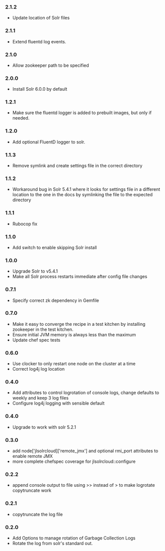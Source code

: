 ### 2.1.2
- Update location of Solr files

### 2.1.1
 - Extend fluentd log events.

### 2.1.0
 - Allow zookeeper path to be specified

### 2.0.0
 - Install Solr 6.0.0 by default

### 1.2.1
 - Make sure the fluentd logger is added to prebuilt images, but only if needed.

### 1.2.0
 - Add optional FluentD logger to solr.

### 1.1.3
 - Remove symlink and create settings file in the correct directory

### 1.1.2
 - Workaround bug in Solr 5.4.1 where it looks for settings file in a different
 location to the one in the docs by symlinking the file to the expected
 directory

### 1.1.1
 - Rubocop fix

### 1.1.0
 - Add switch to enable skipping Solr install

### 1.0.0
 - Upgrade Solr to v5.4.1
 - Make all Solr process restarts immediate after config file changes

### 0.7.1
 - Specify correct zk dependency in Gemfile

### 0.7.0
 - Make it easy to converge the recipe in a test kitchen by installing
   zookeeper in the test kitchen.
 - Ensure initial JVM memory is always less than the maximum
 - Update chef spec tests

### 0.6.0
 - Use clocker to only restart one node on the cluster at a time
 - Correct log4j log location

### 0.4.0
 - Add attributes to control logrotation of console logs, change defaults to
   weekly and keep 3 log files
 - Configure log4j logging with sensible default

### 0.4.0
 - Upgrade to work with solr 5.2.1

### 0.3.0
 - add node['jlsolrcloud]['remote_jmx'] and optional rmi_port attributes
   to enable remote JMX
 - more complete chefspec coverage for jlsolrcloud::configure

### 0.2.2
 - append console output to file using >> instead of > to make logrotate
   copytruncate work

### 0.2.1
 - copytruncate the log file

### 0.2.0
 - Add Options to manage rotation of Garbage Collection Logs
 - Rotate the log from solr's standard out.
